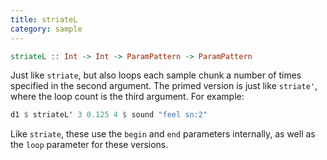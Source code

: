 ```yaml
---
title: striateL
category: sample
---
```


~~~~ haskell
striateL :: Int -> Int -> ParamPattern -> ParamPattern
~~~~

Just like `striate`, but also loops each sample chunk a number of times specified in the second argument.
The primed version is just like `striate'`, where the loop count is the third argument. For example:

~~~~ haskell
d1 $ striateL' 3 0.125 4 $ sound "feel sn:2"
~~~~

Like `striate`, these use the `begin` and `end` parameters internally, as well as the `loop` parameter for these versions.
